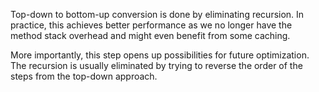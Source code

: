 Top-down to bottom-up conversion is done by eliminating recursion. In practice, this achieves better performance as we no longer have the method stack overhead and might even benefit from some caching. 

More importantly, this step opens up possibilities for future optimization. The recursion is usually eliminated by trying to reverse the order of the steps from the top-down approach.

